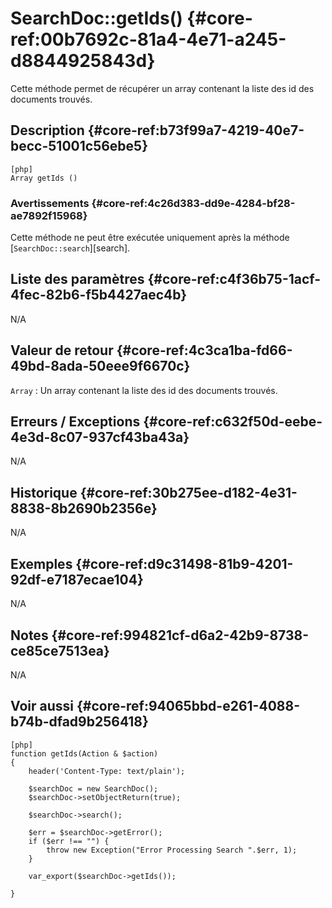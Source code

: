 # SearchDoc::getIds() {#core-ref:00b7692c-81a4-4e71-a245-d8844925843d}

<div class="short-description">
Cette méthode permet de récupérer un array contenant la liste des 
id des documents trouvés.
</div>
<!--
<div class="applicability">
Obsolète depuis #.#.#
</div>
-->

## Description {#core-ref:b73f99a7-4219-40e7-becc-51001c56ebe5}

    [php]
    Array getIds ()

### Avertissements {#core-ref:4c26d383-dd9e-4284-bf28-ae7892f15968}

Cette méthode ne peut être exécutée uniquement après la méthode [`SearchDoc::search`][search].

## Liste des paramètres {#core-ref:c4f36b75-1acf-4fec-82b6-f5b4427aec4b}

N/A

## Valeur de retour {#core-ref:4c3ca1ba-fd66-49bd-8ada-50eee9f6670c}

`Array`
:   Un array contenant la liste des id des documents trouvés.

## Erreurs / Exceptions {#core-ref:c632f50d-eebe-4e3d-8c07-937cf43ba43a}

N/A

## Historique {#core-ref:30b275ee-d182-4e31-8838-8b2690b2356e}

N/A

## Exemples {#core-ref:d9c31498-81b9-4201-92df-e7187ecae104}

N/A

## Notes {#core-ref:994821cf-d6a2-42b9-8738-ce85ce7513ea}

N/A

## Voir aussi {#core-ref:94065bbd-e261-4088-b74b-dfad9b256418}

    [php]
    function getIds(Action & $action)
    {
        header('Content-Type: text/plain');
        
        $searchDoc = new SearchDoc();
        $searchDoc->setObjectReturn(true);
        
        $searchDoc->search();
        
        $err = $searchDoc->getError();
        if ($err !== "") {
            throw new Exception("Error Processing Search ".$err, 1);
        }
        
        var_export($searchDoc->getIds());
    
    }

<!-- links -->

[phpArray]:     http://us1.php.net/manual/en/book.array.php "PHP Array"
[SearchDoc]:         #core-ref:a5216d5c-4e0f-4e3c-9553-7cbfda6b3255